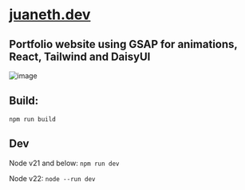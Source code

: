 # [juaneth.dev](https://juaneth.dev)
## Portfolio website using GSAP for animations, React, Tailwind and DaisyUI

![image](https://github.com/juaneth/juaneth.dev/assets/68202118/41b8ff8e-2ab9-4da4-a37e-91f4885ba054)


## Build:
`npm run build`

## Dev
Node v21 and below: `npm run dev`

Node v22: `node --run dev`
